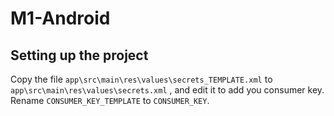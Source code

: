 # M1-Android

## Setting up the project

Copy the file `app\src\main\res\values\secrets_TEMPLATE.xml` to `app\src\main\res\values\secrets.xml` , and edit it to add you consumer key. Rename `CONSUMER_KEY_TEMPLATE` to `CONSUMER_KEY`.
